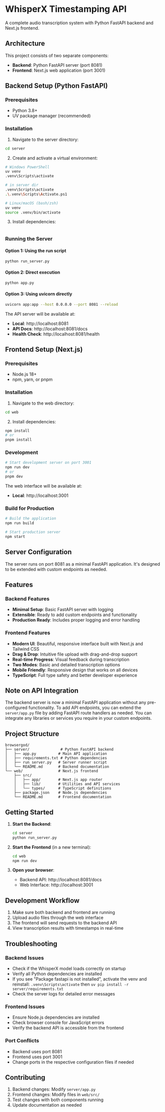 # WhisperX Timestamping API

A complete audio transcription system with Python FastAPI backend and Next.js frontend.

## Architecture

This project consists of two separate components:

- **Backend**: Python FastAPI server (port 8081)
- **Frontend**: Next.js web application (port 3001)

## Backend Setup (Python FastAPI)

### Prerequisites

- Python 3.8+
- UV package manager (recommended)

### Installation

1. Navigate to the server directory:

```bash
cd server
```

2. Create and activate a virtual environment:

```bash
# Windows PowerShell
uv venv
.venv\Scripts\activate

# in server dir
.venv\Scripts\activate
.\.venv\Scripts\Activate.ps1

# Linux/macOS (bash/zsh)
uv venv
source .venv/bin/activate
```

3. Install dependencies:

```bash

```

### Running the Server

#### Option 1: Using the run script

```bash
python run_server.py
```

#### Option 2: Direct execution

```bash
python app.py
```

#### Option 3: Using uvicorn directly

```bash
uvicorn app:app --host 0.0.0.0 --port 8081 --reload
```

The API server will be available at:

- **Local**: http://localhost:8081
- **API Docs**: http://localhost:8081/docs
- **Health Check**: http://localhost:8081/health

## Frontend Setup (Next.js)

### Prerequisites

- Node.js 18+
- npm, yarn, or pnpm

### Installation

1. Navigate to the web directory:

```bash
cd web
```

2. Install dependencies:

```bash
npm install
# or
pnpm install
```

### Development

```bash
# Start development server on port 3001
npm run dev
# or
pnpm dev
```

The web interface will be available at:

- **Local**: http://localhost:3001

### Build for Production

```bash
# Build the application
npm run build

# Start production server
npm start
```

## Server Configuration

The server runs on port 8081 as a minimal FastAPI application. It's designed to be extended with custom endpoints as needed.

## Features

### Backend Features

- **Minimal Setup**: Basic FastAPI server with logging
- **Extensible**: Ready to add custom endpoints and functionality
- **Production Ready**: Includes proper logging and error handling

### Frontend Features

- **Modern UI**: Beautiful, responsive interface built with Next.js and Tailwind CSS
- **Drag & Drop**: Intuitive file upload with drag-and-drop support
- **Real-time Progress**: Visual feedback during transcription
- **Two Modes**: Basic and detailed transcription options
- **Mobile Friendly**: Responsive design that works on all devices
- **TypeScript**: Full type safety and better developer experience

## Note on API Integration

The backend server is now a minimal FastAPI application without any pre-configured functionality. To add API endpoints, you can extend the `server/app.py` file by adding FastAPI route handlers as needed. You can integrate any libraries or services you require in your custom endpoints.

## Project Structure

```
browsergod/
├── server/              # Python FastAPI backend
│   ├── app.py          # Main API application
│   ├── requirements.txt # Python dependencies
│   ├── run_server.py   # Server runner script
│   └── README.md       # Backend documentation
└── web/                # Next.js frontend
    ├── src/
    │   ├── app/        # Next.js app router
    │   ├── lib/        # Utilities and API services
    │   └── types/      # TypeScript definitions
    ├── package.json    # Node.js dependencies
    └── README.md       # Frontend documentation
```

## Getting Started

1. **Start the Backend**:

   ```bash
   cd server
   python run_server.py
   ```

2. **Start the Frontend** (in a new terminal):

   ```bash
   cd web
   npm run dev
   ```

3. **Open your browser**:
   - Backend API: http://localhost:8081/docs
   - Web Interface: http://localhost:3001

## Development Workflow

1. Make sure both backend and frontend are running
2. Upload audio files through the web interface
3. The frontend will send requests to the backend API
4. View transcription results with timestamps in real-time

## Troubleshooting

### Backend Issues

- Check if the WhisperX model loads correctly on startup
- Verify all Python dependencies are installed
- If you see "Package fastapi is not installed", activate the venv and reinstall: `.venv\Scripts\activate` then `uv pip install -r server/requirements.txt`
- Check the server logs for detailed error messages

### Frontend Issues

- Ensure Node.js dependencies are installed
- Check browser console for JavaScript errors
- Verify the backend API is accessible from the frontend

### Port Conflicts

- Backend uses port 8081
- Frontend uses port 3001
- Change ports in the respective configuration files if needed

## Contributing

1. Backend changes: Modify `server/app.py`
2. Frontend changes: Modify files in `web/src/`
3. Test changes with both components running
4. Update documentation as needed
